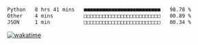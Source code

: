 
 <!--START_SECTION:waka-->

```txt
Python   8 hrs 41 mins   ■■■■■■■■■■■■■■■■■■■■■■■■■   98.78 %
Other    4 mins          □□□□□□□□□□□□□□□□□□□□□□□□□   00.89 %
JSON     1 min           □□□□□□□□□□□□□□□□□□□□□□□□□   00.34 %
```

<!--END_SECTION:waka-->

[![wakatime](https://wakatime.com/badge/user/8f47ca76-7ab1-43a1-9479-d511fbd1982b.svg)](https://wakatime.com/@8f47ca76-7ab1-43a1-9479-d511fbd1982b)
